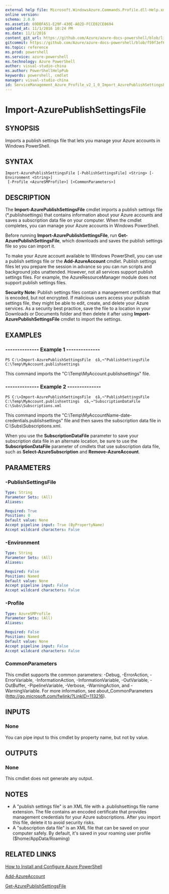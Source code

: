 ```yaml
---
external help file: Microsoft.WindowsAzure.Commands.Profile.dll-Help.xml
online version: 
schema: 2.0.0
ms.assetid: 69DBFA51-E29F-430E-A02D-FCCE02CE0694
updated_at: 11/1/2016 10:24 PM
ms.date: 11/1/2016
content_git_url: https://github.com/Azure/azure-docs-powershell/blob/live/azureps-cmdlets-docs/ServiceManagement/Azure.Profile/v2.1.0/Import-AzurePublishSettingsFile.md
gitcommit: https://github.com/Azure/azure-docs-powershell/blob/f59f3ef60bc592383812213e69fd77ba950759ed/azureps-cmdlets-docs/ServiceManagement/Azure.Profile/v2.1.0/Import-AzurePublishSettingsFile.md
ms.topic: reference
ms.prod: powershell
ms.service: azure-powershell
ms.technology: Azure PowerShell
author: visual-studio-china
ms.author: PowerShellHelpPub
keywords: powershell, cmdlet
manager: visual-studio-china
id: ServiceManagement_Azure_Profile_v2_1_0_Import_AzurePublishSettingsFile_md
---
```


# Import-AzurePublishSettingsFile

## SYNOPSIS
Imports a publish settings file that lets you manage your Azure accounts in Windows PowerShell.

## SYNTAX

```
Import-AzurePublishSettingsFile [-PublishSettingsFile] <String> [-Environment <String>]
 [-Profile <AzureSMProfile>] [<CommonParameters>]
```

## DESCRIPTION
The **Import-AzurePublishSettingsFile** cmdlet imports a publish settings file (*.publishsettings) that contains information about your Azure accounts and saves a subscription data file on your computer.
When the cmdlet completes, you can manage your Azure accounts in Windows PowerShell.

Before running **Import-AzurePublishSettingsFile**, run **Get-AzurePublishSettingsFile**, which downloads and saves the publish settings file so you can import it.

To make your Azure account available to Windows PowerShell, you can use a publish settings file or the **Add-AzureAccount** cmdlet.
Publish settings files let you prepare the session in advance so you can run scripts and background jobs unattended.
However, not all services support publish settings files.
For example, the AzureResourceManager module does not support publish settings files.

**Security Note:** Publish settings files contain a management certificate that is encoded, but not encrypted.
If  malicious users access your publish settings file,  they might be able to edit, create, and delete your Azure services.
As a security best practice, save the file to a location in your Downloads or Documents folder and then delete it after using **Import-AzurePublishSettingsFile** cmdlet to import the settings.

## EXAMPLES

### --------------  Example 1 --------------
```
PS C:\>Import-AzurePublishSettingsFile  ¢â‚¬"PublishSettingsFile C:\Temp\MyAccount.publishsettings
```

This command imports the "C:\Temp\MyAccount.publishsettings" file.

### --------------  Example 2 --------------
```
PS C:\>Import-AzurePublishSettingsFile  ¢â‚¬"PublishSettingsFile C:\Temp\MyAccount.publishsettings  ¢â‚¬"SubscriptionDataFile C:\Subs\Subscriptions.xml
```

This command imports the "C:\Temp\MyAccountName-date-credentials.publishsettings" file and then saves the subscription data file in C:\Subs\Subscriptions.xml.

When you use the **SubscriptionDataFile** parameter to save your subscription data file in an alternate location, be sure to use the **SubscriptionDataFile** parameter of cmdlets that use subscription data file, such as **Select-AzureSubscription** and **Remove-AzureAccount**.

## PARAMETERS

### -PublishSettingsFile

```yaml
Type: String
Parameter Sets: (All)
Aliases: 

Required: True
Position: 0
Default value: None
Accept pipeline input: True (ByPropertyName)
Accept wildcard characters: False
```

### -Environment

```yaml
Type: String
Parameter Sets: (All)
Aliases: 

Required: False
Position: Named
Default value: None
Accept pipeline input: False
Accept wildcard characters: False
```

### -Profile

```yaml
Type: AzureSMProfile
Parameter Sets: (All)
Aliases: 

Required: False
Position: Named
Default value: None
Accept pipeline input: False
Accept wildcard characters: False
```

### CommonParameters
This cmdlet supports the common parameters: -Debug, -ErrorAction, -ErrorVariable, -InformationAction, -InformationVariable, -OutVariable, -OutBuffer, -PipelineVariable, -Verbose, -WarningAction, and -WarningVariable. For more information, see about_CommonParameters (http://go.microsoft.com/fwlink/?LinkID=113216).

## INPUTS

### None
You can pipe input to this cmdlet by property name, but not by value.

## OUTPUTS

### None
This cmdlet does not generate any output.

## NOTES
* A "publish settings file" is an XML file with a .publishsettings file name extension. The file contains an encoded certificate that provides management credentials for your Azure subscriptions. After you import this file, delete it to avoid security risks.
* A "subscription data file" is an XML file that can be saved on your computer safely. By default, it's saved in your roaming user profile ($home/AppData/Roaming)

## RELATED LINKS

[How to Install and Configure Azure PowerShell](http://azure.microsoft.com/documentation/articles/install-configure-powershell/)

[Add-AzureAccount](xref:ServiceManagement/Azure.Profile/v2.1.0/Add-AzureAccount.md)

[Get-AzurePublishSettingsFile](xref:ServiceManagement/Azure.Profile/v2.1.0/Get-AzurePublishSettingsFile.md)



